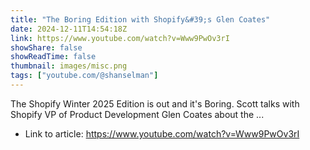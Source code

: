 ```yaml
---
title: "The Boring Edition with Shopify&#39;s Glen Coates"
date: 2024-12-11T14:54:18Z
link: https://www.youtube.com/watch?v=Www9PwOv3rI
showShare: false
showReadTime: false
thumbnail: images/misc.png
tags: ["youtube.com/@shanselman"]
---
```

The Shopify Winter 2025 Edition is out and it's Boring. Scott talks with Shopify VP of Product Development Glen Coates about the ...

- Link to article: https://www.youtube.com/watch?v=Www9PwOv3rI